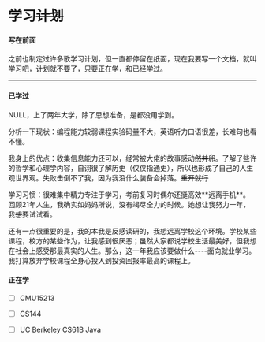 # 学习~~计划~~

#### 写在前面

之前也制定过许多歌学习计划，但一直都停留在纸面，现在我要写一个文档，就叫学习吧，计划就不要了，只要正在学，和已经学过。

----

#### 已学过

NULL，上了两年大学，除了思想准备，是都没用学到。

分析一下现状：编程能力较弱~~课程实验码量不大~~，英语听力口语很差，长难句也看不懂。

我身上的优点：收集信息能力还可以，经常被大佬的故事感动~~然并卵~~。了解了些许的哲学和心理学内容，自诩很了解历史（仅仅指通史），所以也形成了自己的人生观世界观。失败击倒不了我，因为我没什么装备会掉落。~~重开就行~~

学习习惯：很难集中精力专注于学习，考前复习时偶尔还挺高效**~~远离手机~~**。回顾21年人生，我确实如妈妈所说，没有竭尽全力的时候。她想让我努力一年，我~~想~~要试试看。

还有一点很重要的是，我的本我是反感读研的，我想远离学校这个环境。学校某些课程，校方的某些作为，让我感到很厌恶；虽然大家都说学校生活最美好，但我想在社会上感受那最真实的人生。那么，这一年我应该要做什么----面向就业学习。我打算放弃学校课程全身心投入到投资回报率最高的课程上。

#### 正在学

- [ ] CMU15213
- [ ] CS144
- [ ] UC Berkeley CS61B Java





